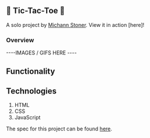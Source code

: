 ## 🍓 Tic-Tac-Toe 🍊 

A solo project by [Michann Stoner](https://github.com/michannstoner).
View it in action [here]!

### Overview


----IMAGES / GIFS HERE ----


## Functionality



## Technologies

1. HTML
2. CSS
3. JavaScript


The spec for this project can be found [here](https://frontend.turing.io/projects/module-1/tic-tac-toe-solo.html).
